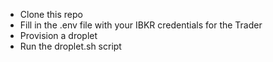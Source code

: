 - Clone this repo
- Fill in the .env file with your IBKR credentials for the Trader
- Provision a droplet
- Run the droplet.sh script
